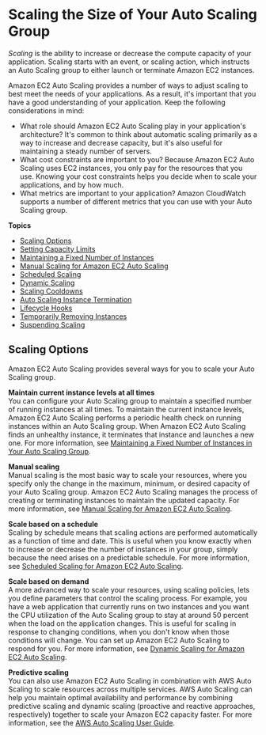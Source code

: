 # Scaling the Size of Your Auto Scaling Group<a name="scaling_plan"></a>

*Scaling* is the ability to increase or decrease the compute capacity of your application\. Scaling starts with an event, or scaling action, which instructs an Auto Scaling group to either launch or terminate Amazon EC2 instances\.

Amazon EC2 Auto Scaling provides a number of ways to adjust scaling to best meet the needs of your applications\. As a result, it's important that you have a good understanding of your application\. Keep the following considerations in mind:
+ What role should Amazon EC2 Auto Scaling play in your application's architecture? It's common to think about automatic scaling primarily as a way to increase and decrease capacity, but it's also useful for maintaining a steady number of servers\.
+ What cost constraints are important to you? Because Amazon EC2 Auto Scaling uses EC2 instances, you only pay for the resources that you use\. Knowing your cost constraints helps you decide when to scale your applications, and by how much\.
+ What metrics are important to your application? Amazon CloudWatch supports a number of different metrics that you can use with your Auto Scaling group\. 

**Topics**
+ [Scaling Options](#scaling_typesof)
+ [Setting Capacity Limits](asg-capacity-limits.md)
+ [Maintaining a Fixed Number of Instances](as-maintain-instance-levels.md)
+ [Manual Scaling for Amazon EC2 Auto Scaling](as-manual-scaling.md)
+ [Scheduled Scaling](schedule_time.md)
+ [Dynamic Scaling](as-scale-based-on-demand.md)
+ [Scaling Cooldowns](Cooldown.md)
+ [Auto Scaling Instance Termination](as-instance-termination.md)
+ [Lifecycle Hooks](lifecycle-hooks.md)
+ [Temporarily Removing Instances](as-enter-exit-standby.md)
+ [Suspending Scaling](as-suspend-resume-processes.md)

## Scaling Options<a name="scaling_typesof"></a>

Amazon EC2 Auto Scaling provides several ways for you to scale your Auto Scaling group\.

**Maintain current instance levels at all times**  
You can configure your Auto Scaling group to maintain a specified number of running instances at all times\. To maintain the current instance levels, Amazon EC2 Auto Scaling performs a periodic health check on running instances within an Auto Scaling group\. When Amazon EC2 Auto Scaling finds an unhealthy instance, it terminates that instance and launches a new one\. For more information, see [Maintaining a Fixed Number of Instances in Your Auto Scaling Group](as-maintain-instance-levels.md)\.

**Manual scaling**  
Manual scaling is the most basic way to scale your resources, where you specify only the change in the maximum, minimum, or desired capacity of your Auto Scaling group\. Amazon EC2 Auto Scaling manages the process of creating or terminating instances to maintain the updated capacity\. For more information, see [Manual Scaling for Amazon EC2 Auto Scaling](as-manual-scaling.md)\.

**Scale based on a schedule**  
Scaling by schedule means that scaling actions are performed automatically as a function of time and date\. This is useful when you know exactly when to increase or decrease the number of instances in your group, simply because the need arises on a predictable schedule\. For more information, see [Scheduled Scaling for Amazon EC2 Auto Scaling](schedule_time.md)\.

**Scale based on demand**  
A more advanced way to scale your resources, using scaling policies, lets you define parameters that control the scaling process\. For example, you have a web application that currently runs on two instances and you want the CPU utilization of the Auto Scaling group to stay at around 50 percent when the load on the application changes\. This is useful for scaling in response to changing conditions, when you don't know when those conditions will change\. You can set up Amazon EC2 Auto Scaling to respond for you\. For more information, see [Dynamic Scaling for Amazon EC2 Auto Scaling](as-scale-based-on-demand.md)\.

**Predictive scaling**  
You can also use Amazon EC2 Auto Scaling in combination with AWS Auto Scaling to scale resources across multiple services\. AWS Auto Scaling can help you maintain optimal availability and performance by combining predictive scaling and dynamic scaling \(proactive and reactive approaches, respectively\) together to scale your Amazon EC2 capacity faster\. For more information, see the [AWS Auto Scaling User Guide](https://docs.aws.amazon.com/autoscaling/plans/userguide/)\.